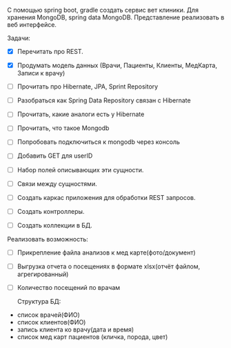 
С помощью spring boot, gradle создать сервис вет клиники.
Для хранения MongoDB, spring data MongoDB. Представление реализовать в веб интерфейсе.

Задачи:
- [x] Перечитать про REST.
- [x] Продумать модель данных (Врачи, Пациенты, Клиенты, МедКарта, Записи к врачу)
- [ ] Прочитать про Hibernate, JPA, Sprint Repository
- [ ] Разобраться как Spring Data Repository связан с Hibernate
- [ ] Прочитать, какие аналоги есть у Hibernate
- [ ] Прочитать, что такое Mongodb
- [ ] Попробовать подключиться к mongodb через консоль
- [ ] Добавить GET для userID
- [ ] Набор полей описывающих эти сущности.
- [ ] Связи между сущностями.

- [ ] Создать каркас приложения для обработки REST запросов.
- [ ] Создать контроллеры.
- [ ] Создать коллекции в БД.

Реализовать возможность:
- [ ] Прикрепление файла анализов к мед карте(фото/документ)
- [ ] Выгрузка отчета о посещениях в формате xlsx(отчёт файлом, агрегированный)
- [ ] Количество посещений по врачам

  Структура БД:
- список врачей(ФИО)
- список клиентов(ФИО)
- запись клиента ко врачу(дата и время)
- список мед карт пациентов (кличка, порода, цвет)
